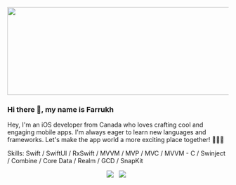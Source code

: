 
<p align="center">
  <img src="https://github.com/faluhe/faluhe/assets/18241760/a6215daf-f32c-4f69-b8dc-e1322639f997" width="600" height="200">
</p>


### Hi there 👋, my name is Farrukh

Hey, I'm an iOS developer from Canada who loves crafting cool and engaging mobile apps. I'm always eager to learn new languages and frameworks. Let's make the app world a more exciting place together! 🍁📱✨

Skills: Swift / SwiftUI / RxSwift / MVVM / MVP / MVC / MVVM - C / Swinject / Combine / Core Data / Realm / GCD / SnapKit

 <p align="center">
  <a href="https://www.linkedin.com/in/farrukh-ismailov-a9a23b193/"><img src="https://img.shields.io/static/v1?label=LinkedIn&message=farrukh&color=blue&style=for-the-badge&logo=linkedin&logoColor=white"></a>&nbsp;&nbsp;
  <a href="https://github.com/faluhe/faluhe/files/1060"><img src="https://img.shields.io/static/v1?label=Resume&message=Download%20CV&color=green&style=for-the-badge"></a>&nbsp;&nbsp;
</p><br>


<!-- <h2 align="center"> <a href="https://github.com/faluhe">Mobile Developer(iOS)</a></h2>

<p align="center">Experienced iOS developer with a passion for creating innovative and engaging mobile applications. Possess strong time management skills, fast learning ability, creativity, good problem-solving and leadership skills. Seeking a chal- lenging role in a dynamic company where I can utilize my technical skills and continue to grow as a developer.</p>
<p align="center">
  <a href="https://www.linkedin.com/in/farrukh-ismailov-a9a23b193/"><img src="https://img.shields.io/static/v1?label=LinkedIn&message=farrukh&color=blue&style=for-the-badge&logo=linkedin&logoColor=white"></a>&nbsp;&nbsp;
  <a href="https://github.com/faluhe/faluhe/files/1060"><img src="https://img.shields.io/static/v1?label=Resume&message=Download%20CV&color=green&style=for-the-badge"></a>&nbsp;&nbsp;
</p><br>

<h2>👨‍💻 Software Development Projects:</h2>

- <b>NGO Tajikistan - an App for a non-profit organization featuring critical information such as news, feedback, and laws that are easily accessible for people in the region. This comprehensive platform provides a valuable resource for individuals seeking essential information in an intuitive and user-friendly way. </b>
  - [view in App Store](https://apps.apple.com/us/app/ngo-tajikistan/id1554217896) -->
<!-- app screens -->
<!-- <p align="center">
  <img src="https://user-images.githubusercontent.com/18241760/210917157-201983f4-7846-4926-94a4-94482a14e69c.PNG" width="150" height="320">
  <img src="https://user-images.githubusercontent.com/18241760/210917193-91ebdb45-ce84-4ecd-8a5e-286ded21b79f.PNG" width="150" height="320">
  <img src="https://user-images.githubusercontent.com/18241760/210917749-a23478bd-eab5-482d-8f9a-e7a5c379f526.PNG" width="150" height="320">
  <img src="https://user-images.githubusercontent.com/18241760/210917807-17cf39d2-7dc7-4e6b-8d6b-3b7c4f4b6554.PNG" width="150" height="320">
</p>
 
- <b>Avrang - an eCommerce app for the biggest home goods store in Dushanbe where user has the option to purchase online, the app also included a feature where users could take an advantage of installment plans offered by local banks, making it even easier for customers to shop.</b>
  - [view in App Store](https://apps.apple.com/us/app/avrang/id1609472437) -->
<!-- app screens -->
<!-- <p align="center">
  <img src="https://user-images.githubusercontent.com/18241760/210918035-9b758a4d-3b24-462a-81e7-5ec62aac7dde.PNG" width="150" height="320">
  <img src="https://user-images.githubusercontent.com/18241760/210918086-73939554-2225-4639-b10f-b91eec3d1beb.PNG" width="150" height="320">
  <img src="https://user-images.githubusercontent.com/18241760/210918215-95af0546-ad2f-438a-9dbc-7267867456cb.PNG" width="150" height="320">
  <img src="https://user-images.githubusercontent.com/18241760/210918298-d8f00b6a-66a2-40bf-9707-8326a05f3305.PNG" width="150" height="320">
  <img src="https://user-images.githubusercontent.com/18241760/210918350-dc2087ea-ccac-4842-a3c2-d1bfb6cf3cee.PNG" width="150" height="320">
</p>

- <b>Oson Driver - an app for couriers who want to work in the Oson Eats delivery service which is located in Khujand city, Tajikistan.</b>
  - [view in App Store](https://apps.apple.com/us/app/osondriver/id1598074335) -->
<!-- app screens -->
<!-- <p align="center">
  <img src="https://user-images.githubusercontent.com/18241760/210918873-4cdb706a-1ede-40fa-96cf-5cf58a3ff4cf.jpeg" width="150" height="320">
  <img src="https://user-images.githubusercontent.com/18241760/210918534-0f60c69c-3926-4f92-bf7e-ba0bf1506279.jpg" width="150" height="320">
  <img src="https://user-images.githubusercontent.com/18241760/210918570-d0098ee1-5358-42b5-8b1e-813d73905678.jpg" width="150" height="320">
  <img src="https://user-images.githubusercontent.com/18241760/210918660-821072bb-e99f-4a06-8dc8-20b565549748.jpg " width="150" height="320">
</p>

- <b>Livo Driver - an app for couriers who want to work in the Livo Go delivery service which is located in Dushanbe, Tajikistan.</b>
  - [view in App Store](https://apps.apple.com/us/app/livodriver/id1626231441) -->
<!-- app screens -->
<!-- <p align="center">
  <img src="https://user-images.githubusercontent.com/18241760/210921207-bb1bbca9-0368-47c7-882a-eca40d5ad65e.png" width="150" height="320">
  <img src="https://user-images.githubusercontent.com/18241760/210921251-45ce4082-e78a-450a-af5c-c937b97dbd29.png" width="150" height="320">
  <img src="https://user-images.githubusercontent.com/18241760/210921255-cf04e02c-c488-477f-9abf-968316bef60a.png" width="150" height="320">
  <img src="https://user-images.githubusercontent.com/18241760/210921257-8417703c-3ed6-40a5-a468-45e021a9a037.png" width="150" height="320">
</p>

- <b>Khorugh - a pioneering platform for people living or traveling to Khorugh city in Mountain Badakhshan, Tajikistan. This comprehensive app includes features such as news, jobs, events, currencies, weather, and other city-related information, providing a valuable resource for locals and visitors. </b>
  - to be released -->
<!-- app screens -->
<!-- <p align="center">
  <img src="https://user-images.githubusercontent.com/18241760/210921486-85e94566-5000-4926-acaa-c246b2fafcb7.PNG" width="150" height="320">
  <img src="https://user-images.githubusercontent.com/18241760/210921967-f77cf1cd-8654-4f39-a5dd-efa7b161bd11.PNG" width="150" height="320">
  <img src="https://user-images.githubusercontent.com/18241760/210921980-04b77e65-c706-498c-87ba-076107f34503.PNG" width="150" height="320">
  <img src="https://user-images.githubusercontent.com/18241760/210921981-98a0eed0-3336-4b4c-8d92-a4264bea184b.PNG" width="150" height="320">
  <img src="https://user-images.githubusercontent.com/18241760/210922190-64fd3bb0-df55-4524-a2c8-0eb25d5a112c.PNG" width="150" height="320">
  <img src="https://user-images.githubusercontent.com/18241760/210922337-f4d7bed2-049e-41d6-8b31-a4ff2a5bf597.PNG" width="150" height="320">
</p>
 
- <b>Livo Go - a marketplace app that is the first of its kind in the region and has transformed the way people purchase products. One of the major achievements of the app is its ability to facilitate the sale of products by other partners, making it a comprehensive and inclusive marketplace for customers.  </b>
  - to be released -->
<!-- app screens -->
<!-- <p align="center">
  <img src="https://user-images.githubusercontent.com/18241760/210922453-f473a01d-5e9b-48ed-b124-66a99aa1740b.png" width="150" height="320">
  <img src="https://user-images.githubusercontent.com/18241760/210922498-4599be68-e479-4640-9cb4-e08d87fa9c69.png" width="150" height="320">
  <img src="https://user-images.githubusercontent.com/18241760/210922495-3bdc342e-aab9-4e4e-9744-4d202aafd9ec.PNG" width="150" height="320">
  <img src="https://user-images.githubusercontent.com/18241760/210922832-c91d35c1-355f-4f9c-bb29-1dcf280b599e.png" width="150" height="320">
  <img src="https://user-images.githubusercontent.com/18241760/210922836-38390406-bb35-4294-ad86-d6c37e2e0563.png" width="150" height="320">
  <img src="https://user-images.githubusercontent.com/18241760/210922837-eaab5833-768f-48aa-a67f-c1f277c73da4.png" width="150" height="320">
</p>
<h2>📞 Contacts:</h2>
- <b>Email: farrukhismailov@gmail.com</b><br></<br>
- <b>Telegram: <a href="https://t.me/faluhe">farrukh</a></b> -->
 



